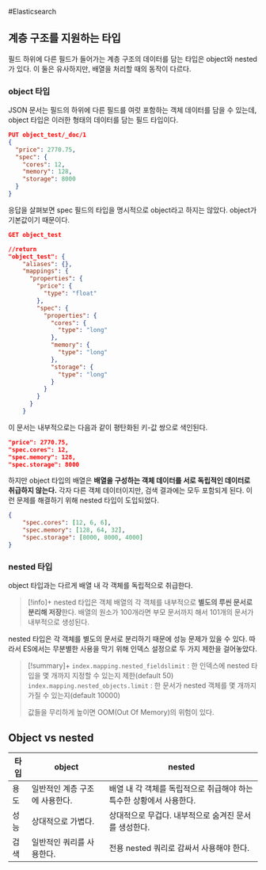 #Elasticsearch 


## 계층 구조를 지원하는 타입
필드 하위에 다른 필드가 들어가는 계층 구조의 데이터를 담는 타입은 object와 nested가 있다. 이 둘은 유사하지만, 배열을 처리할 때의 동작이 다르다.

### object 타입
JSON 문서는 필드의 하위에 다른 필드를 여럿 포함하는 객체 데이터를 담을 수 있는데, object 타입은 이러한 형태의 데이터를 담는 필드 타입이다.

```json
PUT object_test/_doc/1
{
  "price": 2770.75,
  "spec": {
    "cores": 12,
    "memory": 128,
    "storage": 8000
  }
}
```

응답을 살펴보면 spec 필드의 타입을 명시적으로 object라고 하지는 않았다. object가 기본값이기 때문이다.
```json
GET object_test

//return
"object_test": {
    "aliases": {},
    "mappings": {
      "properties": {
        "price": {
          "type": "float"
        },
        "spec": {
          "properties": {
            "cores": {
              "type": "long"
            },
            "memory": {
              "type": "long"
            },
            "storage": {
              "type": "long"
            }
          }
        }
      }
    }
```

이 문서는 내부적으로는 다음과 같이 평탄화된 키-값 쌍으로 색인된다.
```json
"price": 2770.75,
"spec.cores": 12,
"spec.memory": 128,
"spec.storage": 8000
```

하지만 object 타입의 배열은 **배열을 구성하는 객체 데이터를 서로 독립적인 데이터로 취급하지 않는다.**
각자 다른 객체 데이터이지만, 검색 결과에는 모두 포함되게 된다. 이런 문제를 해결하기 위해 nested 타입이 도입되었다.
```json
{
	"spec.cores": [12, 6, 6],
	"spec.memory": [128, 64, 32],
	"spec.storage": [8000, 8000, 4000]
}
```

### nested 타입
object 타입과는 다르게 배열 내 각 객체를 독립적으로 취급한다.

> [!info]+ 
> nested 타입은 객체 배열의 각 객체를 내부적으로 **별도의 루씬 문서로 분리해 저장**한다. 배열의 원소가 100개라면 부모 문서까지 해서 101개의 문서가 내부적으로 생성된다.

nested 타입은 각 객체를 별도의 문서로 분리하기 때문에 성능 문제가 있을 수 있다. 따라서 ES에서는 무분별한 사용을 막기 위해 인덱스 설정으로 두 가지 제한을 걸어놓았다.

> [!summary]+ 
> `index.mapping.nested_fieldslimit` : 한 인덱스에 nested 타입을 몇 개까지 지정할 수 있는지 제한(default 50)
> `index.mapping.nested_objects.limit` : 한 문서가 nested 객체를 몇 개까지 가질 수 있는지(default 10000)
> 
> 값들을 무리하게 높이면 OOM(Out Of Memory)의 위험이 있다.


## Object vs nested
| 타입  | object            | nested                                  |
| --- | ----------------- | --------------------------------------- |
| 용도  | 일반적인 계층 구조에 사용한다. | 배열 내 각 객체를 독립적으로 취급해야 하는 특수한 상황에서 사용한다. |
| 성능  | 상대적으로 가볍다.        | 상대적으로 무겁다. 내부적으로 숨겨진 문서를 생성한다.          |
| 검색  | 일반적인 쿼리를 사용한다.    | 전용 nested 쿼리로 감싸서 사용해야 한다.              |
